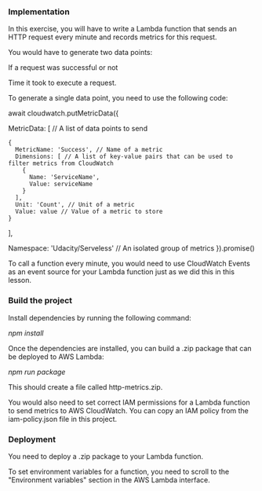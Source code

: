### Implementation

In this exercise, you will have to write a Lambda function that sends an HTTP request every minute and records metrics for this request.

You would have to generate two data points:

If a request was successful or not

Time it took to execute a request.

To generate a single data point, you need to use the following code:

await cloudwatch.putMetricData({
  
  MetricData: [ // A list of data points to send
    
    {
      MetricName: 'Success', // Name of a metric
      Dimensions: [ // A list of key-value pairs that can be used to filter metrics from CloudWatch
        {
          Name: 'ServiceName',
          Value: serviceName
        }
      ],
      Unit: 'Count', // Unit of a metric
      Value: value // Value of a metric to store
    }
  ],
  
  Namespace: 'Udacity/Serveless' // An isolated group of metrics
}).promise()

To call a function every minute, you would need to use CloudWatch Events as an event source for your Lambda function just as we did this in this lesson.

### Build the project

Install dependencies by running the following command:

*npm install*

Once the dependencies are installed, you can build a .zip package that can be deployed to AWS Lambda:

*npm run package*

This should create a file called http-metrics.zip.

You would also need to set correct IAM permissions for a Lambda function to send metrics to AWS CloudWatch. You can copy an IAM policy from the iam-policy.json file in this project.

### Deployment

You need to deploy a .zip package to your Lambda function.

To set environment variables for a function, you need to scroll to the "Environment variables" section in the AWS Lambda interface.
